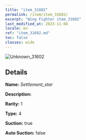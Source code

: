 ```yaml
---
title: "item_31602"
permalink: /item/item_31602/
excerpt: "Wing Fighter item_31602"
last_modified_at: 2023-11-04
locale: en
ref: "item_31602.md"
toc: false
classes: wide
---
```



 ![Unknown_31602](/images/item/Settlement_star_p.png)



## Details

 **Name:** *Settlement_star* 

 **Description:** 

 **Rarity:** 1 

 **Type:** 4 

 **Suction:** true 

 **Auto Suction:** false 


